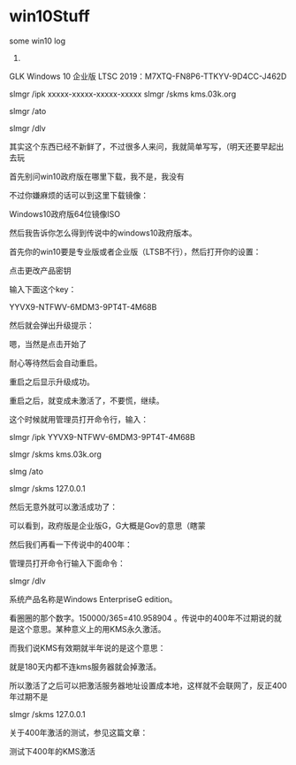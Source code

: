 # win10Stuff
some win10 log



1.

GLK
Windows 10 企业版 LTSC 2019：M7XTQ-FN8P6-TTKYV-9D4CC-J462D

slmgr /ipk xxxxx-xxxxx-xxxxx-xxxxx
slmgr /skms kms.03k.org


slmgr /ato

slmgr /dlv


其实这个东西已经不新鲜了，不过很多人来问，我就简单写写，（明天还要早起出去玩

首先别问win10政府版在哪里下载，我不是，我没有

不过你嫌麻烦的话可以到这里下载镜像：

Windows10政府版64位镜像ISO



然后我告诉你怎么得到传说中的windows10政府版本。

首先你的win10要是专业版或者企业版（LTSB不行），然后打开你的设置：



点击更改产品密钥

输入下面这个key：

YYVX9-NTFWV-6MDM3-9PT4T-4M68B



然后就会弹出升级提示：



嗯，当然是点击开始了



耐心等待然后会自动重启。



重启之后显示升级成功。

重启之后，就变成未激活了，不要慌，继续。

这个时候就用管理员打开命令行，输入：

 slmgr /ipk YYVX9-NTFWV-6MDM3-9PT4T-4M68B

slmgr /skms kms.03k.org

slmg /ato

 

slmgr /skms 127.0.0.1

然后无意外就可以激活成功了：



 



可以看到，政府版是企业版G，G大概是Gov的意思（瞎蒙

然后我们再看一下传说中的400年：

管理员打开命令行输入下面命令：

slmgr /dlv



系统产品名称是Windows EnterpriseG edition。

看圈圈的那个数字。150000/365=410.958904 。传说中的400年不过期说的就是这个意思。某种意义上的用KMS永久激活。

而我们说KMS有效期就半年说的是这个意思：



就是180天内都不连kms服务器就会掉激活。

所以激活了之后可以把激活服务器地址设置成本地，这样就不会联网了，反正400年过期不是

slmgr /skms 127.0.0.1

关于400年激活的测试，参见这篇文章：

测试下400年的KMS激活
